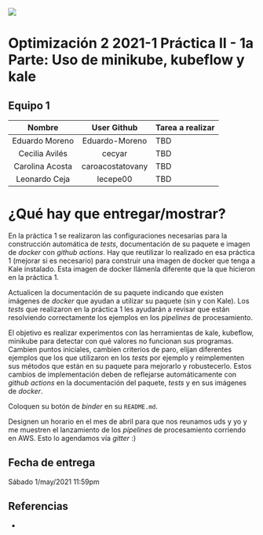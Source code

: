 ![](https://mcdatos.itam.mx/wp-content/uploads/2020/11/ITAM-LOGO.03.jpg)
# Optimización 2 2021-1 Práctica II - 1a Parte: Uso de minikube, kubeflow y kale #

## Equipo 1

| Nombre | User Github | Tarea a realizar |
|:---:|:---:|:---|
| Eduardo Moreno | Eduardo-Moreno| TBD |
| Cecilia Avilés | cecyar| TBD |
| Carolina Acosta | caroacostatovany| TBD |
| Leonardo Ceja | lecepe00| TBD |

# ¿Qué hay que entregar/mostrar?

En la práctica 1 se realizaron las configuraciones necesarias para la construcción automática de *tests*, documentación de su paquete e imagen de *docker* con *github actions*. Hay que reutilizar lo realizado en esa práctica 1 (mejorar si es necesario) para construir una imagen de docker que tenga a Kale instalado. Esta imagen de docker llámenla diferente que la que hicieron en la práctica 1.

Actualicen la documentación de su paquete indicando que existen imágenes de *docker* que ayudan a utilizar su paquete (sin y con Kale). Los *tests* que realizaron en la práctica 1 les ayudarán a revisar que están resolviendo correctamente los ejemplos en los *pipelines* de procesamiento.

El objetivo es realizar experimentos con las herramientas de kale, kubeflow, minikube para detectar con qué valores no funcionan sus programas. Cambien puntos iniciales, cambien criterios de paro, elijan diferentes ejemplos que los que utilizaron en los *tests* por ejemplo y reimplementen sus métodos que están en su paquete para mejorarlo y robustecerlo. Estos cambios de implementación deben de reflejarse automáticamente con *github actions* en la documentación del paquete, *tests* y en sus imágenes de *docker*.

Coloquen su botón de *binder* en su `README.md`.

Designen un horario en el mes de abril para que nos reunamos uds y yo y me muestren el lanzamiento de los *pipelines* de procesamiento corriendo en AWS. Esto lo agendamos vía *gitter* :)

## Fecha de entrega

Sábado 1/may/2021 11:59pm

## Referencias

- 